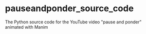 # pauseandponder_source_code
The Python source code for the YouTube video "pause and ponder" animated with Manim
